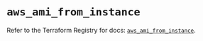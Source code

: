 # `aws_ami_from_instance`

Refer to the Terraform Registry for docs: [`aws_ami_from_instance`](https://registry.terraform.io/providers/hashicorp/aws/5.89.0/docs/resources/ami_from_instance).
